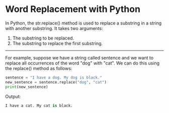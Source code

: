 # Word Replacement with Python

In Python, the str.replace() method is used to replace a substring in a string with another substring. It takes two arguments:
1. The substring to be replaced.
1. The substring to replace the first substring.
___

For example, suppose we have a string called sentence and we want to replace all occurrences of the word "dog" with "cat".
We can do this using the replace() method as follows:

```python
sentence = "I have a dog. My dog is black."
new_sentence = sentence.replace("dog", "cat")
print(new_sentence)


```
Output: 

```python
I have a cat. My cat is black.

```
